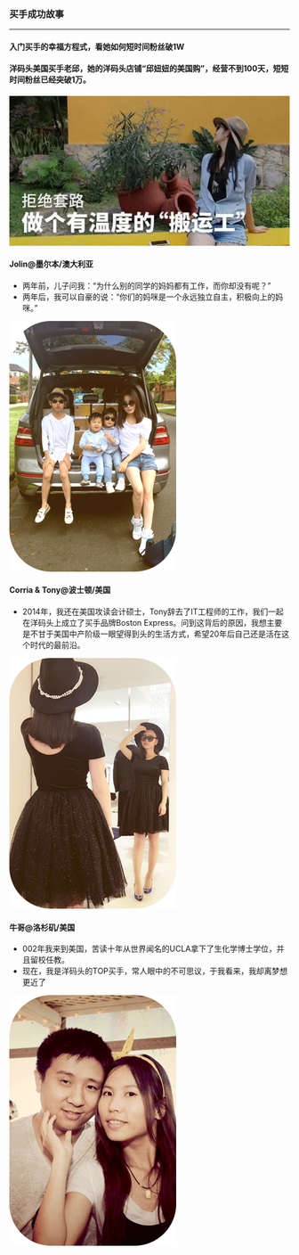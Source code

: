 ### 买手成功故事

---

#### 入门买手的幸福方程式，看她如何短时间粉丝破1W

#### 洋码头美国买手老邱，她的洋码头店铺“邱妞妞的美国购”，经营不到100天，短短时间粉丝已经突破1万。

#### ![](/recruitment/images/story_buyer4_1.jpg)

#### Jolin@墨尔本/澳大利亚

* 两年前，儿子问我：“为什么别的同学的妈妈都有工作，而你却没有呢？”
* 两年后，我可以自豪的说：“你们的妈咪是一个永远独立自主，积极向上的妈咪。”

[![](/recruitment/images/buyer_1.png)](/recruitment/success-stories/successstories1md.md)

#### Corria & Tony@波士顿/美国

* 2014年，我还在美国攻读会计硕士，Tony辞去了IT工程师的工作，我们一起在洋码头上成立了买手品牌Boston Express。问到这背后的原因，我想主要是不甘于美国中产阶级一眼望得到头的生活方式，希望20年后自己还是活在这个时代的最前沿。

[![](/recruitment/images/buyer_2.png)](/recruitment/success-stories/successstories2.md)

#### 牛哥@洛杉矶/美国

* 002年我来到美国，苦读十年从世界闻名的UCLA拿下了生化学博士学位，并且留校任教。 
* 现在，我是洋码头的TOP买手，常人眼中的不可思议，于我看来，我却离梦想更近了

[![](/recruitment/images/buyer_3.png)](/recruitment/success-stories/successtories3.md)

